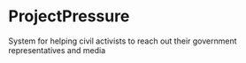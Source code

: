 ProjectPressure
===============

System for helping civil activists to reach out their government representatives and media 
